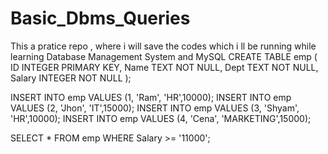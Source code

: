# Basic_Dbms_Queries
This a pratice repo , where i will save the codes which i ll be running while learning Database Management System and MySQL
CREATE TABLE emp
(
  ID INTEGER PRIMARY KEY,
  Name TEXT NOT NULL,
  Dept TEXT NOT NULL,
  Salary INTEGER NOT NULL
);


INSERT INTO emp VALUES (1, 'Ram', 'HR',10000);
INSERT INTO emp VALUES (2, 'Jhon', 'IT',15000);
INSERT INTO emp VALUES (3, 'Shyam', 'HR',10000);
INSERT INTO emp VALUES (4, 'Cena', 'MARKETING',15000);

SELECT * FROM emp WHERE Salary >= '11000';
